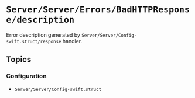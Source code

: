 # ``Server/Server/Errors/BadHTTPResponse/description``

Error description generated by ``Server/Server/Config-swift.struct/response`` handler.

## Topics

### Configuration

- ``Server/Server/Config-swift.struct``
